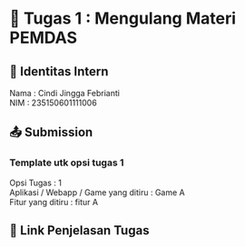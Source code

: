 # 📁 Tugas 1 : Mengulang Materi PEMDAS

## 👤 Identitas Intern
Nama : Cindi Jingga Febrianti            
NIM  : 235150601111006

## 📤 Submission

### Template utk opsi tugas 1
Opsi Tugas : 1        
Aplikasi / Webapp / Game yang ditiru : Game A     
Fitur yang ditiru : fitur A     



## 🔗 Link Penjelasan Tugas


